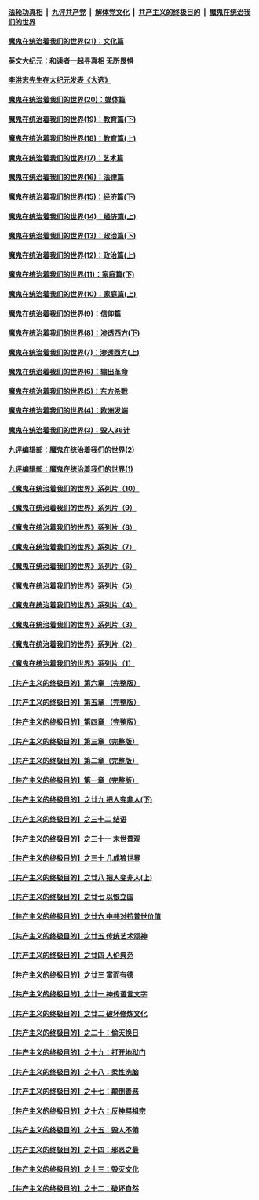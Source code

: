 ####  [法轮功真相](../../../../basic/blob/master/README.md?t=12310302) &nbsp;|&nbsp; [九评共产党](../../../../9ping.md/blob/master/README.md?t=12310302) &nbsp;|&nbsp; [解体党文化](../../../../jtdwh.md/blob/master/README.md?t=12310302)  &nbsp;|&nbsp; [共产主义的终极目的](../../../../gczydzjmd.md/blob/master/README.md?t=12310302) &nbsp;|&nbsp; [魔鬼在统治我们的世界](../../../../mgztzwmdsj.md/blob/master/README.md?t=12310302) 

#### [魔鬼在统治着我们的世界(21)：文化篇](../pages/nsc422/n10597706.md?t=12310302) 

#### [英文大纪元：和读者一起寻真相 无所畏惧](../pages/nsc422/n12542027.md?t=12310302) 

#### [李洪志先生在大纪元发表《大选》](../pages/nsc422/n12534746.md?t=12310302) 

#### [魔鬼在统治着我们的世界(20)：媒体篇](../pages/nsc422/n10586579.md?t=12310302) 

#### [魔鬼在统治着我们的世界(19)：教育篇(下)](../pages/nsc422/n10564808.md?t=12310302) 

#### [魔鬼在统治着我们的世界(18)：教育篇(上)](../pages/nsc422/n10526970.md?t=12310302) 

#### [魔鬼在统治着我们的世界(17)：艺术篇](../pages/nsc422/n10499093.md?t=12310302) 

#### [魔鬼在统治着我们的世界(16)：法律篇](../pages/nsc422/n10485969.md?t=12310302) 

#### [魔鬼在统治着我们的世界(15)：经济篇(下)](../pages/nsc422/n10469975.md?t=12310302) 

#### [魔鬼在统治着我们的世界(14)：经济篇(上)](../pages/nsc422/n10457370.md?t=12310302) 

#### [魔鬼在统治着我们的世界(13)：政治篇(下)](../pages/nsc422/n10448270.md?t=12310302) 

#### [魔鬼在统治着我们的世界(12)：政治篇(上)](../pages/nsc422/n10444576.md?t=12310302) 

#### [魔鬼在统治着我们的世界(11)：家庭篇(下)](../pages/nsc422/n10440961.md?t=12310302) 

#### [魔鬼在统治着我们的世界(10)：家庭篇(上)](../pages/nsc422/n10435448.md?t=12310302) 

#### [魔鬼在统治着我们的世界(9)：信仰篇](../pages/nsc422/n10432159.md?t=12310302) 

#### [魔鬼在统治着我们的世界(8)：渗透西方(下)](../pages/nsc422/n10429603.md?t=12310302) 

#### [魔鬼在统治着我们的世界(7)：渗透西方(上)](../pages/nsc422/n10426013.md?t=12310302) 

#### [魔鬼在统治着我们的世界(6)：输出革命](../pages/nsc422/n10421536.md?t=12310302) 

#### [魔鬼在统治着我们的世界(5)：东方杀戮](../pages/nsc422/n10417707.md?t=12310302) 

#### [魔鬼在统治着我们的世界(4)：欧洲发端](../pages/nsc422/n10414890.md?t=12310302) 

#### [魔鬼在统治着我们的世界(3)：毁人36计](../pages/nsc422/n10411583.md?t=12310302) 

#### [九评编辑部：魔鬼在统治着我们的世界(2)](../pages/nsc422/n10410036.md?t=12310302) 

#### [九评编辑部：魔鬼在统治着我们的世界(1)](../pages/nsc422/n10406825.md?t=12310302) 

#### [《魔鬼在统治着我们的世界》系列片（10）](../pages/nsc422/n12292670.md?t=12310302) 

#### [《魔鬼在统治着我们的世界》系列片（9）](../pages/nsc422/n12290859.md?t=12310302) 

#### [《魔鬼在统治着我们的世界》系列片（8）](../pages/nsc422/n12287445.md?t=12310302) 

#### [《魔鬼在统治着我们的世界》系列片（7）](../pages/nsc422/n12283425.md?t=12310302) 

#### [《魔鬼在统治着我们的世界》系列片（6）](../pages/nsc422/n12282314.md?t=12310302) 

#### [《魔鬼在统治着我们的世界》系列片（5）](../pages/nsc422/n12281419.md?t=12310302) 

#### [《魔鬼在统治着我们的世界》系列片（4）](../pages/nsc422/n12274024.md?t=12310302) 

#### [《魔鬼在统治着我们的世界》系列片（3）](../pages/nsc422/n12271322.md?t=12310302) 

#### [《魔鬼在统治着我们的世界》系列片（2）](../pages/nsc422/n12269049.md?t=12310302) 

#### [《魔鬼在统治着我们的世界》系列片（1）](../pages/nsc422/n12267575.md?t=12310302) 

#### [【共产主义的终极目的】第六章 （完整版）](../pages/nsc422/n11428913.md?t=12310302) 

#### [【共产主义的终极目的】第五章 （完整版）](../pages/nsc422/n11428912.md?t=12310302) 

#### [【共产主义的终极目的】第四章 （完整版）](../pages/nsc422/n11428907.md?t=12310302) 

#### [【共产主义的终极目的】第三章（完整版）](../pages/nsc422/n11428848.md?t=12310302) 

#### [【共产主义的终极目的】第二章（完整版）](../pages/nsc422/n11428831.md?t=12310302) 

#### [【共产主义的终极目的】第一章（完整版）](../pages/nsc422/n11417651.md?t=12310302) 

#### [【共产主义的终极目的】之廿九 把人变非人(下)](../pages/nsc422/n11344140.md?t=12310302) 

#### [【共产主义的终极目的】之三十二 结语](../pages/nsc422/n11360535.md?t=12310302) 

#### [【共产主义的终极目的】之三十一 末世景观](../pages/nsc422/n11351129.md?t=12310302) 

#### [【共产主义的终极目的】之三十 几成狼世界](../pages/nsc422/n11348280.md?t=12310302) 

#### [【共产主义的终极目的】之廿八 把人变非人(上)](../pages/nsc422/n11340492.md?t=12310302) 

#### [【共产主义的终极目的】之廿七 以恨立国](../pages/nsc422/n11336944.md?t=12310302) 

#### [【共产主义的终极目的】之廿六 中共对抗普世价值](../pages/nsc422/n11324785.md?t=12310302) 

#### [【共产主义的终极目的】之廿五 传统艺术颂神](../pages/nsc422/n11296396.md?t=12310302) 

#### [【共产主义的终极目的】之廿四 人伦典范](../pages/nsc422/n11296397.md?t=12310302) 

#### [【共产主义的终极目的】之廿三 富而有德](../pages/nsc422/n11283598.md?t=12310302) 

#### [【共产主义的终极目的】之廿一 神传语言文字](../pages/nsc422/n11263265.md?t=12310302) 

#### [【共产主义的终极目的】之廿二 破坏修炼文化](../pages/nsc422/n11245728.md?t=12310302) 

#### [【共产主义的终极目的】之二十：偷天换日](../pages/nsc422/n11238846.md?t=12310302) 

#### [【共产主义的终极目的】之十九：打开地狱门](../pages/nsc422/n11206376.md?t=12310302) 

#### [【共产主义的终极目的】之十八：柔性洗脑](../pages/nsc422/n11199994.md?t=12310302) 

#### [【共产主义的终极目的】之十七：颠倒善恶](../pages/nsc422/n11179782.md?t=12310302) 

#### [【共产主义的终极目的】之十六：反神骂祖宗](../pages/nsc422/n11166798.md?t=12310302) 

#### [【共产主义的终极目的】之十五：毁人不倦](../pages/nsc422/n11166792.md?t=12310302) 

#### [【共产主义的终极目的】之十四：邪恶之最](../pages/nsc422/n11150249.md?t=12310302) 

#### [【共产主义的终极目的】之十三：毁灭文化](../pages/nsc422/n11135227.md?t=12310302) 

#### [【共产主义的终极目的】之十二：破坏自然](../pages/nsc422/n11135214.md?t=12310302) 

